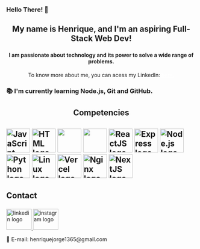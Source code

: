<h3 align="left">Hello There! 👋</h1>

###

<h2 align="center">My name is Henrique, and I'm an aspiring Full-Stack Web Dev!</h2>

###

<h4 align="center">I am passionate about technology and its power to solve a wide range of problems.</h4>
<p align="center">To know more about me, you can acess my LinkedIn: <a href="https://www.linkedin.com/in/queirozz8/" target="blank" style="color: white; text-decoration: underline;">here.</a></p>

<h3 align="left">📚 I'm currently learning Node.js, Git and GitHub.</h3>

###

<h2 align="center">Competencies<h2>
  <img src="https://skillicons.dev/icons?i=js" height="63" alt="JavaScript logo">
  <img src="https://skillicons.dev/icons?i=html" height="63" alt="HTML logo">
  <img src="https://skillicons.dev/icons?i=css" height="63">
  <img src="https://skillicons.dev/icons?i=tailwind" height="63">
  <img src="https://skillicons.dev/icons?i=react" height="63" alt="ReactJS logo">
  <img src="https://skillicons.dev/icons?i=express" height="63" alt="Express logo">
  <img src="https://skillicons.dev/icons?i=nodejs" height="63" alt="Node.js logo">
  <img src="https://skillicons.dev/icons?i=py" height="63" alt="Python logo">
  <img src="https://skillicons.dev/icons?i=linux" height="63" alt="Linux logo">
  <img src="https://skillicons.dev/icons?i=vercel" height="63" alt="Vercel logo">
  <img src="https://skillicons.dev/icons?i=nginx" height="63" alt="Nginx logo">
  <img src="https://skillicons.dev/icons?i=nextjs" height="63" alt="NextJS logo">

<h2 align="left">Contact</h2>

###


<a href="https://www.linkedin.com/in/queirozz8/" target="_blank">
  <img src="https://raw.githubusercontent.com/maurodesouza/profile-readme-generator/master/src/assets/icons/social/linkedin/default.svg" width="67" height="55" alt="linkedin logo"/>
</a>
<a href="https://www.instagram.com/rick.queirozz/" target="_blank">
  <img src="https://raw.githubusercontent.com/maurodesouza/profile-readme-generator/master/src/assets/icons/social/instagram/default.svg" width="67" height="55" alt="instagram logo"/>
</a>
<p>📧 E-mail: henriquejorge1365@gmail.com</p>
